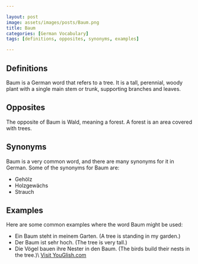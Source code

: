 ```yaml
---

layout: post
image: assets/images/posts/Baum.png
title: Baum
categories: [German Vocabulary]
tags: [definitions, opposites, synonyms, examples]

---
```


## Definitions
Baum is a German word that refers to a tree. It is a tall, perennial, woody plant with a single main stem or trunk, supporting branches and leaves.

## Opposites
The opposite of Baum is Wald, meaning a forest. A forest is an area covered with trees.

## Synonyms
Baum is a very common word, and there are many synonyms for it in German. Some of the synonyms for Baum are:
- Gehölz
- Holzgewächs
- Strauch

## Examples
Here are some common examples where the word Baum might be used:
- Ein Baum steht in meinem Garten. (A tree is standing in my garden.)
- Der Baum ist sehr hoch. (The tree is very tall.)
- Die Vögel bauen ihre Nester in den Baum. (The birds build their nests in the tree.)\ <a id="yg-widget-0" class="youglish-widget" data-query="Baum" data-lang="german" data-components="8412" data-auto-start="0" data-bkg-color="theme_light" data-title="How%20to%20pronounce%20Baum%20in%20German"  rel="nofollow" href="https://youglish.com">Visit YouGlish.com</a><script async src="https://youglish.com/public/emb/widget.js" charset="utf-8"></script>